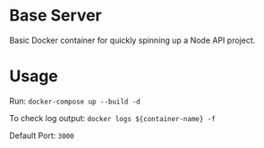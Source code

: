 # Base Server

Basic Docker container for quickly spinning up a Node API project.

# Usage

Run: ````docker-compose up --build -d````

To check log output: ````docker logs ${container-name} -f ````

Default Port: ```3000```
